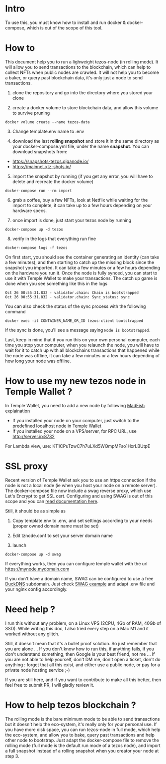 # Intro

To use this, you must know how to install and run docker & docker-compose, which is out of the scope of this tool.

# How to

This document help you to run a lighweight tezos-node (in rolling mode). It will allow you to send transactions to the blockchain, which can help to collect NFTs when public nodes are crawled. It will not help you to become a baker, or query past blockchain data, it's only just a node to send transactions.

1. clone the repository and go into the directory where you stored your clone

2. create a docker volume to store blockchain data, and allow this volume to survive pruning
```
docker volume create --name tezos-data
```
3. Change template.env name to .env

4. download the last **rolling snapshot** and store it in the same directory as your docker-compose.yml file, under the name **snapshot**. You can download snapshots from:

* https://snapshots-tezos.giganode.io/
* https://mainnet.xtz-shots.io/


5. import the snapshot by running (if you get any error, you will have to delete and recreate the docker volume)
```
docker-compose run --rm import
```

6. grab a coffee, buy a few NFTs, look at Netflix while waiting for the import to complete, it can take up to a few hours depending on your hardware specs.

7. once import is done, just start your tezos node by running
```
docker-compose up -d tezos
```

8. verify in the logs that everything run fine
```
docker-compose logs -f tezos
```

On first start, you should see the container generating an identity (can take a few minutes), and then starting to catch up the missing block since the snapshot you imported. It can take a few minutes or a few hours depending on the hardware you run it. Once the node is fully synced, you can start to use it with Temple Wallet to make your transactions. The catch up game is done when you see something like this in the logs
```
Oct 26 00:55:31.832 - validator.chain: Chain is bootstrapped
Oct 26 00:55:31.832 - validator.chain: Sync_status: sync
```

You can also check the status of the sync process with the following command
```
docker exec -it CONTAINER_NAME_OR_ID tezos-client bootstrapped
```
If the sync is done, you'll see a message saying `Node is bootstrapped.`


Last, keep in mind that if you run this on your own personal computer, each time you stop your computer, when you relaunch the node, you will have to wait for it to catch up with all blockchains transactions that happened while the node was offline, it can take a few minutes or a few hours depending of how long your node was offline.

# How to use my new tezos node in Temple Wallet ?

In Temple Wallet, you need to add a new node by following [MadFish explaination](https://madfish.crunch.help/temple-wallet/how-to-add-a-custom-rpc-to-the-temple-wallet)

* If you installed your node on your computer, just switch to the predefined localhost node in Temple Wallet
* If you installed your node on a VPS/server, for RPC URL, use http://server.ip:8732

For Lambda view, use: KT1CPuTzwC7h7uLXd5WQmpMFso1HxrLBUtpE

# SSL proxy

Recent version of Temple Wallet ask you to use an https connection if the node is not a local node (ie when you host your node on a remote server). The docker-compose file now include a swag reverse proxy, which use Let's Encrypt to get SSL cert. Configuring and using SWAG is out of this scope and you can [read documentation here](https://hub.docker.com/r/linuxserver/swag).

Still, it should be as simple as

1. Copy template.env to .env, and set settings according to your needs (proper owned domain name must be set)

2. Edit tznode.conf to set your server domain name

3. launch
```
docker-compose up -d swag
```

If everything works, then you can configure temple wallet with the url https://mynode.mydomain.com

If you don't have a domain name, SWAG can be configured to use a free [DuckDNS](https://www.duckdns.org/) subdomain. Just check [SWAG example](https://docs.linuxserver.io/general/swag#create-container-via-duckdns-validation-with-a-wildcard-cert) and adapt .env file and your nginx config accordingly.



# Need help ?

I run this without any problem, on a Linux VPS (2CPU, 4Gb of RAM, 40Gb of SSD). While writing this doc, I also tried every step on a Mac M1 and it worked without any glitch.

Still, it doesn't mean that it's a bullet proof solution. So just remember that you are alone ... If you don't know how to run this, if anything fails, if you don't understand something, then Google is your best friend, not me ... If you are not able to help yourself, don't DM me, don't open a ticket, don't do anything : forget that all this exist, and either use a public node, or pay for a private node hosting service ;-)

If you are still here, and if you want to contribute to make all this better, then feel free to submit PR, I will gladly review it.

# How to help tezos blockchain ?

The rolling mode is the bare minimum mode to be able to send transactions but it doesn't help the eco-system, it's really only for your personal use. If you have more disk space, you can run tezos-node in full mode, which help the eco-system, and allow you to bake, query past transactions and help other node to bootstrap. Just adapt the docker-compose file to remove the rolling mode (full mode is the default run mode of a tezos node), and import a full snapshot instead of a rolling snapshot when you creator your node at step 3.
